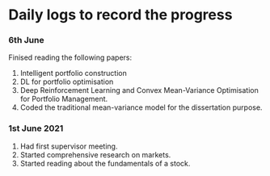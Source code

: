 # Daily logs to record the progress

### 6th June
Finised reading the following papers:
1. Intelligent portfolio construction
2. DL for portfolio optimisation
3. Deep Reinforcement Learning and Convex
Mean-Variance Optimisation for Portfolio
Management.
4. Coded the traditional mean-variance model for the dissertation purpose.
### 1st June 2021
1. Had first supervisor meeting.
2. Started comprehensive research on markets.
3. Started reading about the fundamentals of a stock.